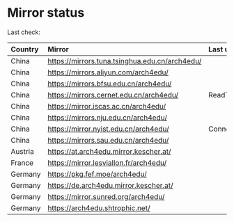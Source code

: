 <script src="./time.js"></script>
# Mirror status
Last check: <script type="text/javascript">localize(1748661234.6367698);</script>

|Country|Mirror|Last update|
|:------|:-----|:----------|
|China|https://mirrors.tuna.tsinghua.edu.cn/arch4edu/|<script type="text/javascript">localize(1748630905);</script>|
|China|https://mirrors.aliyun.com/arch4edu/|<script type="text/javascript">localize(1748588099);</script>|
|China|https://mirrors.bfsu.edu.cn/arch4edu/|<script type="text/javascript">localize(1748630905);</script>|
|China|https://mirrors.cernet.edu.cn/arch4edu/|ReadTimeout|
|China|https://mirror.iscas.ac.cn/arch4edu/|<script type="text/javascript">localize(1748630905);</script>|
|China|https://mirrors.nju.edu.cn/arch4edu/|<script type="text/javascript">localize(1748588099);</script>|
|China|https://mirror.nyist.edu.cn/arch4edu/|ConnectionError|
|China|https://mirrors.sau.edu.cn/arch4edu/|<script type="text/javascript">localize(1731653531);</script>|
|Austria|https://at.arch4edu.mirror.kescher.at/|<script type="text/javascript">localize(1748630905);</script>|
|France|https://mirror.lesviallon.fr/arch4edu/|<script type="text/javascript">localize(1748630905);</script>|
|Germany|https://pkg.fef.moe/arch4edu/|<script type="text/javascript">localize(1748630905);</script>|
|Germany|https://de.arch4edu.mirror.kescher.at/|<script type="text/javascript">localize(1748630905);</script>|
|Germany|https://mirror.sunred.org/arch4edu/|<script type="text/javascript">localize(1748630905);</script>|
|Germany|https://arch4edu.shtrophic.net/|<script type="text/javascript">localize(1748630905);</script>|

<script src="./tablefilter/tablefilter.js"></script>
<script src="./table.js"></script>
